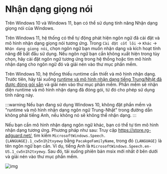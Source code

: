# Nhận dạng giọng nói

Trên Windows 10 và Windows 11, bạn có thể sử dụng tính năng Nhận dạng giọng nói của Windows.

Trên Windows 11, hệ thống có thể tự động phát hiện ngôn ngữ đã cài đặt và mô hình nhận dạng giọng nói tương ứng. Trong `Cài đặt cốt lõi` -> `Khác` -> `Nhận dạng giọng nói`, chọn ngôn ngữ bạn muốn nhận dạng và kích hoạt tính năng để bắt đầu sử dụng. Nếu ngôn ngữ bạn cần không xuất hiện trong tùy chọn, hãy cài đặt ngôn ngữ tương ứng trong hệ thống hoặc tìm mô hình nhận dạng cho ngôn ngữ đó và giải nén vào thư mục phần mềm.

Trên Windows 10, hệ thống thiếu runtime cần thiết và mô hình nhận dạng. Trước tiên, hãy tải xuống [runtime và mô hình nhận dạng tiếng Trung/Nhật đã được đóng gói sẵn](https://1drv.ms/u/c/e598ac1f7a133b29/EaAWXcYACl9KnKHtuzMg2csB0XBGhR2d3-136PhM8B7B8Q?e=zE1dwj) và giải nén vào thư mục phần mềm. Phần mềm sẽ nhận diện runtime và mô hình nhận dạng đã đóng gói, từ đó cho phép sử dụng tính năng này.

:::warning
Nếu bạn đang sử dụng Windows 10, không đặt phần mềm và "runtime và mô hình nhận dạng ngôn ngữ Trung-Nhật" trong đường dẫn không phải tiếng Anh, nếu không nó sẽ không thể nhận dạng.
:::

Nếu bạn cần mô hình nhận dạng ngôn ngữ khác, bạn có thể tự tìm mô hình nhận dạng tương ứng. Phương pháp như sau:
Truy cập https://store.rg-adguard.net/, tìm kiếm `MicrosoftWindows.Speech.{LANGUAGE}.1_cw5n1h2txyewy` bằng `PacakgeFamilyName`, trong đó `{LANGUAGE}` là tên ngôn ngữ bạn cần. Ví dụ, tiếng Anh là `MicrosoftWindows.Speech.en-US.1_cw5n1h2txyewy`. Sau đó, tải xuống phiên bản msix mới nhất ở bên dưới và giải nén vào thư mục phần mềm.

![img](https://image.lunatranslator.org/zh/srpackage.png)